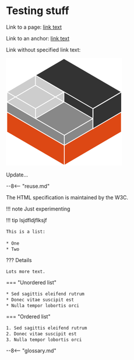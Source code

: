 # Testing stuff

Link to a page: [link text](preseed.md)

Link to an anchor: [link text](preseed.md#default-profile)

Link without specified link text: [](requirements.md)

![Image](img/containers.png)

Update...

--8<-- "reuse.md"

The HTML specification is maintained by the W3C.

!!! note
    Just experimenting


!!! tip
    lsjdfldjflksjf

    This is a list:

    * One
    * Two

??? Details

    Lots more text.

=== "Unordered list"

    * Sed sagittis eleifend rutrum
    * Donec vitae suscipit est
    * Nulla tempor lobortis orci

=== "Ordered list"

    1. Sed sagittis eleifend rutrum
    2. Donec vitae suscipit est
    3. Nulla tempor lobortis orci


--8<-- "glossary.md"
